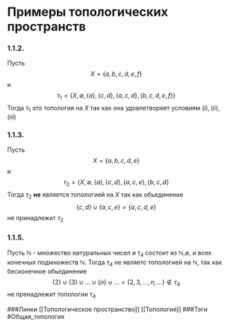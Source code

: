 # Примеры топологических пространств
### 1.1.2.
Пусть $$X = \{a,b,c,d,e,f\}$$ и $$\tau_{1}=\{X,\emptyset, \{a\},\{c,d\},\{a,c,d\},\{b,c,d,e,f\}\}$$
Тогда $\tau_1$ это топология на $X$ так как она удовлетворяет условиям $(i),(ii),(iii)$

### 1.1.3.
Пусть $$X = \{a,b,c,d,e\} $$ и $$\tau_{2}= \{X,\emptyset,\{a\},\{c,d\},\{a,c,e\},\{b,c,d\}$$
Тогда $\tau_2$ **не** является топологией на $X$ так как обьединение $$\{c,d\}\cup\{a,c,e\}=\{a,c,d,e\}$$ не принадлежит $\tau_2$

### 1.1.5.
Пусть $\mathbb{N}$ - множество натуральных чисел и $\tau_4$ состоит из $\mathbb{N}$,$\emptyset$, и всех конечных подмножеств $\mathbb{N}$. Тогда $\tau_4$ не являетс топологией на $\mathbb{N}$, так как бесконечное обьединение $$\{2\}\cup\{3\}\cup\dots\cup\{n\}\cup\dots = \{2,3,\dots,n,\dots\}\notin\tau_4$$ не пренадлежит топологии $\tau_4$

###Линки [[Топологическое пространство]] [[Топология]]
###Тэги 
 #Общая_топология